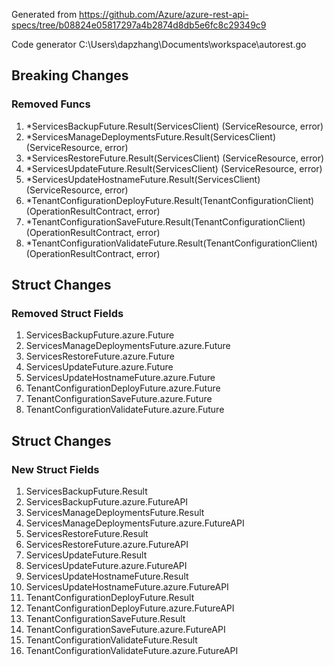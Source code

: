 Generated from https://github.com/Azure/azure-rest-api-specs/tree/b08824e05817297a4b2874d8db5e6fc8c29349c9

Code generator C:\Users\dapzhang\Documents\workspace\autorest.go

## Breaking Changes

### Removed Funcs

1. *ServicesBackupFuture.Result(ServicesClient) (ServiceResource, error)
1. *ServicesManageDeploymentsFuture.Result(ServicesClient) (ServiceResource, error)
1. *ServicesRestoreFuture.Result(ServicesClient) (ServiceResource, error)
1. *ServicesUpdateFuture.Result(ServicesClient) (ServiceResource, error)
1. *ServicesUpdateHostnameFuture.Result(ServicesClient) (ServiceResource, error)
1. *TenantConfigurationDeployFuture.Result(TenantConfigurationClient) (OperationResultContract, error)
1. *TenantConfigurationSaveFuture.Result(TenantConfigurationClient) (OperationResultContract, error)
1. *TenantConfigurationValidateFuture.Result(TenantConfigurationClient) (OperationResultContract, error)

## Struct Changes

### Removed Struct Fields

1. ServicesBackupFuture.azure.Future
1. ServicesManageDeploymentsFuture.azure.Future
1. ServicesRestoreFuture.azure.Future
1. ServicesUpdateFuture.azure.Future
1. ServicesUpdateHostnameFuture.azure.Future
1. TenantConfigurationDeployFuture.azure.Future
1. TenantConfigurationSaveFuture.azure.Future
1. TenantConfigurationValidateFuture.azure.Future

## Struct Changes

### New Struct Fields

1. ServicesBackupFuture.Result
1. ServicesBackupFuture.azure.FutureAPI
1. ServicesManageDeploymentsFuture.Result
1. ServicesManageDeploymentsFuture.azure.FutureAPI
1. ServicesRestoreFuture.Result
1. ServicesRestoreFuture.azure.FutureAPI
1. ServicesUpdateFuture.Result
1. ServicesUpdateFuture.azure.FutureAPI
1. ServicesUpdateHostnameFuture.Result
1. ServicesUpdateHostnameFuture.azure.FutureAPI
1. TenantConfigurationDeployFuture.Result
1. TenantConfigurationDeployFuture.azure.FutureAPI
1. TenantConfigurationSaveFuture.Result
1. TenantConfigurationSaveFuture.azure.FutureAPI
1. TenantConfigurationValidateFuture.Result
1. TenantConfigurationValidateFuture.azure.FutureAPI
